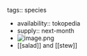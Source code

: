 tags:: species

- availability:: tokopedia
- supply:: next-month
- ![image.png](https://peach-geographical-bat-397.mypinata.cloud/ipfs/QmeCdAo19FpD9gTw6iXgEcHRLp7emj6eE1xD2C8RDGMVhs)
- [[salad]] and [[stew]]